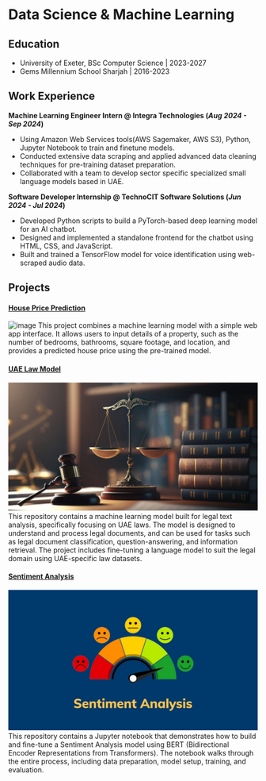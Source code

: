 # Data Science & Machine Learning

## Education
- University of Exeter, BSc Computer Science | 2023-2027
- Gems Millennium School Sharjah | 2016-2023

## Work Experience

**Machine Learning Engineer Intern @ Integra Technologies (_Aug 2024 - Sep 2024_)**
- Using Amazon Web Services tools(AWS Sagemaker, AWS S3), Python, Jupyter Notebook to train and finetune models.
- Conducted extensive data scraping and applied advanced data cleaning techniques for pre-training dataset preparation.
- Collaborated with a team to develop sector specific specialized small language models based in UAE.

 
**Software Developer Internship @ TechnoCIT Software Solutions (_Jun 2024 - Jul 2024_)**
- Developed Python scripts to build a PyTorch-based deep learning model for an AI chatbot.
- Designed and implemented a standalone frontend for the chatbot using HTML, CSS, and JavaScript.
- Built and trained a TensorFlow model for voice identification using web-scraped audio data.





## Projects
#### [House Price Prediction](https://github.com/guhan-tofu/House-price-prediction-2)
![image](https://github.com/user-attachments/assets/401459c3-9dd4-48e7-a3a5-417263e61691) 
This project combines a machine learning model with a simple web app interface. It allows users to input details of a property, such as the number of bedrooms, bathrooms, square footage, and location, and provides a predicted house price using the pre-trained model.

#### [UAE Law Model](https://github.com/guhan-tofu/UAE_law_model)
![image](https://raw.githubusercontent.com/guhan-tofu/portfolio/refs/heads/main/mba-after-law-llb.jpg)
This repository contains a machine learning model built for legal text analysis, specifically focusing on UAE laws. The model is designed to understand and process legal documents, and can be used for tasks such as legal document classification, question-answering, and information retrieval. The project includes fine-tuning a language model to suit the legal domain using UAE-specific law datasets.

#### [Sentiment Analysis](https://github.com/guhan-tofu/Sentiment-Analysis-Model)
![image](https://raw.githubusercontent.com/guhan-tofu/portfolio/refs/heads/main/maxresdefault.jpg)
This repository contains a Jupyter notebook that demonstrates how to build and fine-tune a Sentiment Analysis model using BERT (Bidirectional Encoder Representations from Transformers). The notebook walks through the entire process, including data preparation, model setup, training, and evaluation.

